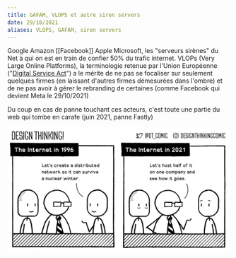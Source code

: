 ```yaml
---
title: GAFAM, VLOPS et autre siren servers
date: 29/10/2021
aliases: VLOPS, GAFAM, siren servers
---
```


Google Amazon [[Facebook]] Apple Microsoft, les "serveurs sirènes" du Net à qui on est en train de confier 50% du trafic internet. 
VLOPs (Very Large Online Platforms), la terminologie retenue par l'Union Européenne ("[Digital Service Act](https://ec.europa.eu/info/strategy/priorities-2019-2024/europe-fit-digital-age/digital-services-act-ensuring-safe-and-accountable-online-environment_en)") a le mérite de ne pas se focaliser sur seulement quelques firmes (en laissant d'autres firmes démesurées dans l'ombre) et de ne pas avoir à gérer le rebranding de certaines (comme Facebook qui devient Meta le 29/10/2021)

Du coup en cas de panne touchant ces acteurs, c'est toute une partie du web qui tombe en carafe (juin 2021, panne Fastly)

![panne Fastly](images/fastly.jpg)

